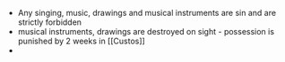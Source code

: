 - Any singing, music, drawings and musical instruments are sin and are strictly forbidden
- musical instruments, drawings are destroyed on sight - possession is punished by 2 weeks in [[Custos]]
-